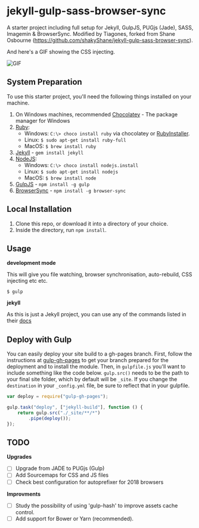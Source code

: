 jekyll-gulp-sass-browser-sync
=============================

A starter project including full setup for Jekyll, GulpJS, PUGjs (Jade), SASS, Imagemin & BrowserSync. Modified by Tiagones, forked from Shane Osbourne (https://github.com/shakyShane/jekyll-gulp-sass-browser-sync).

And here's a GIF showing the CSS injecting.

![GIF](http://f.cl.ly/items/373y2E0e0i2p0E2O131g/test-gif.gif)

## System Preparation

To use this starter project, you'll need the following things installed on your machine.

1. On Windows machines, recommended [Chocolatey](https://chocolatey.org/) - The package manager for Windows
2. [Ruby](https://www.ruby-lang.org):
   - Windows: `C:\> choco install ruby` via chocolatey or [RubyInstaller](https://rubyinstaller.org/).
   - Linux: `$ sudo apt-get install ruby-full`
   - MacOS: `$ brew install ruby`
3. [Jekyll](http://jekyllrb.com/) - `gem install jekyll`
4. [NodeJS](http://nodejs.org):
   - Windows: `C:\> choco install nodejs.install`
   - Linux: `$ sudo apt-get install nodejs`
   - MacOS: `$ brew install node`
5. [GulpJS](https://github.com/gulpjs/gulp) - `npm install -g gulp`
6. [BrowserSync](https://browsersync.io/) - `npm install -g browser-sync`

## Local Installation

1. Clone this repo, or download it into a directory of your choice.
2. Inside the directory, run `npm install`.

## Usage

**development mode**

This will give you file watching, browser synchronisation, auto-rebuild, CSS injecting etc etc.

```shell
$ gulp
```

**jekyll**

As this is just a Jekyll project, you can use any of the commands listed in their [docs](http://jekyllrb.com/docs/usage/)

## Deploy with Gulp

You can easily deploy your site build to a gh-pages branch. First, follow the instructions at [gulp-gh-pages](https://github.com/rowoot/gulp-gh-pages) to get your branch prepared for the deployment and to install the module. Then, in `gulpfile.js` you'll want to include something like the code below. `gulp.src()` needs to be the path to your final site folder, which by default will be `_site`. If you change the `destination` in your `_config.yml` file, be sure to reflect that in your gulpfile.

```javascript
var deploy = require("gulp-gh-pages");

gulp.task("deploy", ["jekyll-build"], function () {
    return gulp.src("./_site/**/*")
        .pipe(deploy());
});
```

## TODO

**Upgrades**
- [ ] Upgrade from JADE to PUGjs (Gulp)
- [ ] Add Sourcemaps for CSS and JS files
- [ ] Check best configuration for autoprefixer for 2018 browsers

**Improvments**
- [ ] Study the possibility of using 'gulp-hash' to improve assets cache control.
- [ ] Add support for Bower or Yarn (recommended).
